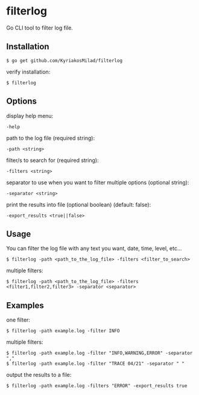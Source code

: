 # filterlog

Go CLI tool to filter log file.

## Installation

    $ go get github.com/KyriakosMilad/filterlog

verify installation:

    $ filterlog

## Options

display help menu:

    -help

path to the log file (required string):

    -path <string>

filter/s to search for (required string):

    -filters <string>

separator to use when you want to filter multiple options (optional string):

    -separator <string>

print the results into file (optional boolean) (default: false):

    -export_results <true||false>

## Usage

You can filter the log file with any text you want, date, time, level, etc...

    $ filterlog -path <path_to_the_log_file> -filters <filter_to_search>

multiple filters:

    $ filterlog -path <path_to_the_log_file> -filters <filter1,filter2,filter3> -separator <separator>

## Examples

one filter:

    $ filterlog -path example.log -filter INFO

multiple filters:

    $ filterlog -path example.log -filter "INFO,WARNING,ERROR" -separator ","
    $ filterlog -path example.log -filter "TRACE 04/21" -separator " "

output the results to a file:

    $ filterlog -path example.log -filters "ERROR" -export_results true
